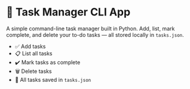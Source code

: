 # 📝 Task Manager CLI App

A simple command-line task manager built in Python. Add, list, mark complete, and delete your to-do tasks — all stored locally in `tasks.json`.


- ✅ Add tasks
- 📋 List all tasks
- ✔️ Mark tasks as complete
- 🗑️ Delete tasks
- 💾 All tasks saved in `tasks.json`